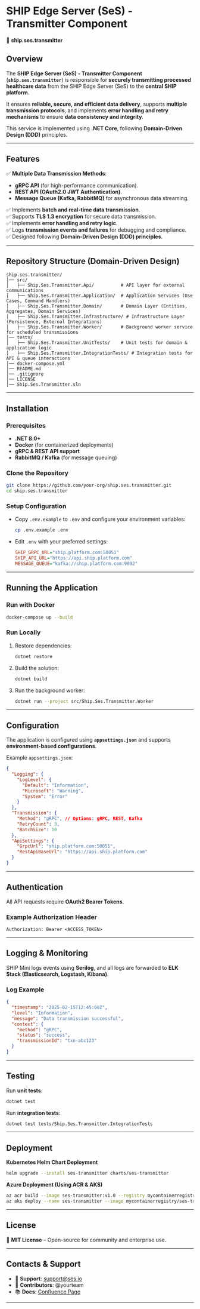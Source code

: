 # SHIP Edge Server (SeS) - Transmitter Component
🚀 **ship.ses.transmitter**  

## Overview
The **SHIP Edge Server (SeS) - Transmitter Component** (**`ship.ses.transmitter`**) is responsible for **securely transmitting processed healthcare data** from the SHIP Edge Server (SeS) to the **central SHIP platform**. 

It ensures **reliable, secure, and efficient data delivery**, supports **multiple transmission protocols**, and implements **error handling and retry mechanisms** to ensure **data consistency and integrity**.

This service is implemented using **.NET Core**, following **Domain-Driven Design (DDD)** principles.

---

## Features
✅ **Multiple Data Transmission Methods**:
- **gRPC API** (for high-performance communication).
- **REST API (OAuth2.0 JWT Authentication)**.
- **Message Queue (Kafka, RabbitMQ)** for asynchronous data streaming.

✅ Implements **batch and real-time data transmission**.  
✅ Supports **TLS 1.3 encryption** for secure data transmission.  
✅ Implements **error handling and retry logic**.  
✅ Logs **transmission events and failures** for debugging and compliance.  
✅ Designed following **Domain-Driven Design (DDD) principles**.  

---

## Repository Structure (Domain-Driven Design)
```
ship.ses.transmitter/
│── src/
│   ├── Ship.Ses.Transmitter.Api/          # API layer for external communications
│   ├── Ship.Ses.Transmitter.Application/  # Application Services (Use Cases, Command Handlers)
│   ├── Ship.Ses.Transmitter.Domain/       # Domain Layer (Entities, Aggregates, Domain Services)
│   ├── Ship.Ses.Transmitter.Infrastructure/ # Infrastructure Layer (Persistence, External Integrations)
│   ├── Ship.Ses.Transmitter.Worker/       # Background worker service for scheduled transmissions
│── tests/
│   ├── Ship.Ses.Transmitter.UnitTests/    # Unit tests for domain & application logic
│   ├── Ship.Ses.Transmitter.IntegrationTests/ # Integration tests for API & queue interactions
│── docker-compose.yml
│── README.md
│── .gitignore
│── LICENSE
│── Ship.Ses.Transmitter.sln
```

---

## Installation
### **Prerequisites**
- **.NET 8.0+**
- **Docker** (for containerized deployments)
- **gRPC & REST API support**
- **RabbitMQ / Kafka** (for message queuing)

### **Clone the Repository**
```sh
git clone https://github.com/your-org/ship.ses.transmitter.git
cd ship.ses.transmitter
```

### **Setup Configuration**
- Copy `.env.example` to `.env` and configure your environment variables:
  ```sh
  cp .env.example .env
  ```

- Edit `.env` with your preferred settings:
  ```ini
  SHIP_GRPC_URL="ship.platform.com:50051"
  SHIP_API_URL="https://api.ship.platform.com"
  MESSAGE_QUEUE="kafka://ship.platform.com:9092"
  ```

---

## Running the Application
### **Run with Docker**
```sh
docker-compose up --build
```

### **Run Locally**
1. Restore dependencies:
   ```sh
   dotnet restore
   ```
2. Build the solution:
   ```sh
   dotnet build
   ```
3. Run the background worker:
   ```sh
   dotnet run --project src/Ship.Ses.Transmitter.Worker
   ```

---

## Configuration
The application is configured using **`appsettings.json`** and supports **environment-based configurations**.

Example `appsettings.json`:
```json
{
  "Logging": {
    "LogLevel": {
      "Default": "Information",
      "Microsoft": "Warning",
      "System": "Error"
    }
  },
  "Transmission": {
    "Method": "gRPC", // Options: gRPC, REST, Kafka
    "RetryCount": 3,
    "BatchSize": 10
  },
  "ApiSettings": {
    "GrpcUrl": "ship.platform.com:50051",
    "RestApiBaseUrl": "https://api.ship.platform.com"
  }
}
```

---

## Authentication
All API requests require **OAuth2 Bearer Tokens**.

### **Example Authorization Header**
```http
Authorization: Bearer <ACCESS_TOKEN>
```

---

## Logging & Monitoring
SHIP Mini logs events using **Serilog**, and all logs are forwarded to **ELK Stack (Elasticsearch, Logstash, Kibana)**.

### **Log Example**
```json
{
  "timestamp": "2025-02-15T12:45:00Z",
  "level": "Information",
  "message": "Data transmission successful",
  "context": {
    "method": "gRPC",
    "status": "success",
    "transmissionId": "txn-abc123"
  }
}
```

---

## Testing
Run **unit tests**:
```sh
dotnet test
```
Run **integration tests**:
```sh
dotnet test tests/Ship.Ses.Transmitter.IntegrationTests
```

---

## Deployment
**Kubernetes Helm Chart Deployment**
```sh
helm upgrade --install ses-transmitter charts/ses-transmitter
```

**Azure Deployment (Using ACR & AKS)**
```sh
az acr build --image ses-transmitter:v1.0 --registry mycontainerregistry .
az aks deploy --name ses-transmitter --image mycontainerregistry/ses-transmitter:v1.0
```

---

## License
📜 **MIT License** – Open-source for community and enterprise use.

---

## Contacts & Support
- 📧 **Support**: support@ses.io
- 🚀 **Contributors**: @yourteam  
- 📚 **Docs**: [Confluence Page](https://confluence.ses.io/docs)

---
